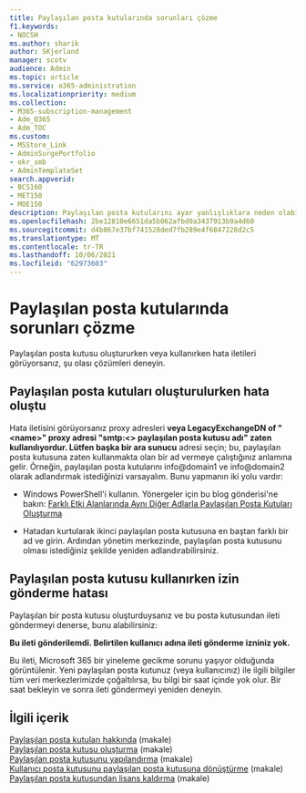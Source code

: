 ```yaml
---
title: Paylaşılan posta kutularında sorunları çözme
f1.keywords:
- NOCSH
ms.author: sharik
author: SKjerland
manager: scotv
audience: Admin
ms.topic: article
ms.service: o365-administration
ms.localizationpriority: medium
ms.collection:
- M365-subscription-management
- Adm_O365
- Adm_TOC
ms.custom:
- MSStore_Link
- AdminSurgePortfolio
- okr_smb
- AdminTemplateSet
search.appverid:
- BCS160
- MET150
- MOE150
description: Paylaşılan posta kutularını ayar yanlışlıklara neden olabilir. Paylaşılan posta kutularda sorun yaşanıyorsa bu çözümleri deneyin.
ms.openlocfilehash: 2be12810e6651da5b062afbd0a3437913b9a4d60
ms.sourcegitcommit: d4b867e37bf741528ded7fb289e4f6847228d2c5
ms.translationtype: MT
ms.contentlocale: tr-TR
ms.lasthandoff: 10/06/2021
ms.locfileid: "62973603"
---
```

# <a name="resolve-issues-with-shared-mailboxes"></a>Paylaşılan posta kutularında sorunları çözme

Paylaşılan posta kutusu oluştururken veya kullanırken hata iletileri görüyorsanız, şu olası çözümleri deneyin. 

## <a name="error-when-creating-shared-mailboxes"></a>Paylaşılan posta kutuları oluşturulurken hata oluştu
<a name="bkmk_Fix"> </a>

Hata iletisini görüyorsanız proxy adresleri **veya LegacyExchangeDN of "\<name>" proxy adresi "smtp:<\> paylaşılan posta kutusu adı" zaten kullanılıyordur. Lütfen başka bir ara sunucu** adresi seçin; bu, paylaşılan posta kutusuna zaten kullanmakta olan bir ad vermeye çalıştığınız anlamına gelir. Örneğin, paylaşılan posta kutularını info@domain1 ve info@domain2 olarak adlandırmak istediğinizi varsayalım. Bunu yapmanın iki yolu vardır:

  - Windows PowerShell'i kullanın. Yönergeler için bu blog gönderisi'ne bakın: [Farklı Etki Alanlarında Aynı Diğer Adlarla Paylaşılan Posta Kutuları Oluşturma](https://www.cogmotive.com/blog/office-365-tips/create-shared-mailboxes-with-same-alias-at-different-domains-in-office-365)
    
  - Hatadan kurtularak ikinci paylaşılan posta kutusuna en baştan farklı bir ad ve girin. Ardından yönetim merkezinde, paylaşılan posta kutusunu olması istediğiniz şekilde yeniden adlandırabilirsiniz.

## <a name="error-about-not-having-send-permissions-when-using-a-shared-mailbox"></a>Paylaşılan posta kutusu kullanırken izin gönderme hatası

Paylaşılan bir posta kutusu oluşturduysanız ve bu posta kutusundan ileti göndermeyi denerse, bunu alabilirsiniz:

**Bu ileti gönderilemdi. Belirtilen kullanıcı adına ileti gönderme izniniz yok.**

Bu ileti, Microsoft 365 bir yineleme gecikme sorunu yaşıyor olduğunda görüntülenir. Yeni paylaşılan posta kutunuz (veya kullanıcınız) ile ilgili bilgiler tüm veri merkezlerimizde çoğaltılırsa, bu bilgi bir saat içinde yok olur. Bir saat bekleyin ve sonra ileti göndermeyi yeniden deneyin.

## <a name="related-content"></a>İlgili içerik

[Paylaşılan posta kutuları hakkında](about-shared-mailboxes.md) (makale)\
[Paylaşılan posta kutusu oluşturma](create-a-shared-mailbox.md) (makale)\
[Paylaşılan posta kutusunu yapılandırma](configure-a-shared-mailbox.md) (makale)\
[Kullanıcı posta kutusunu paylaşılan posta kutusuna dönüştürme](convert-user-mailbox-to-shared-mailbox.md) (makale)\
[Paylaşılan posta kutusundan lisans kaldırma](remove-license-from-shared-mailbox.md) (makale)


    

